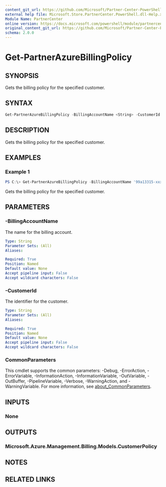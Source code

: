```yaml
---
content_git_url: https://github.com/Microsoft/Partner-Center-PowerShell/blob/master/docs/help/Get-PartnerAzureBillingPolicy.md
external help file: Microsoft.Store.PartnerCenter.PowerShell.dll-Help.xml
Module Name: PartnerCenter
online version: https://docs.microsoft.com/powershell/module/partnercenter/Get-PartnerAzureBillingPolicy
original_content_git_url: https://github.com/Microsoft/Partner-Center-PowerShell/blob/master/docs/help/Get-PartnerAzureBillingPolicy.md
schema: 2.0.0
---
```


# Get-PartnerAzureBillingPolicy

## SYNOPSIS
Gets the billing policy for the specified customer.

## SYNTAX

```powershell
Get-PartnerAzureBillingPolicy -BillingAccountName <String> -CustomerId <String> [<CommonParameters>]
```

## DESCRIPTION
Gets the billing policy for the specified customer.

## EXAMPLES

### Example 1
```powershell
PS C:\> Get-PartnerAzureBillingPolicy -BillingAccountName '99a13315-xxxx-xxxx-xxxx-xxxxxxxxxxxx:xxxxxxxx-xxxx-xxxx-xxxx-xxxxxxxxxxxx_xxxx-xx-xx' -CustomerId '7b93c1be-57f6-4d8c-9270-e9b97c071557'
```

Gets the billing policy for the specified customer.

## PARAMETERS

### -BillingAccountName
The name for the billing account.

```yaml
Type: String
Parameter Sets: (All)
Aliases:

Required: True
Position: Named
Default value: None
Accept pipeline input: False
Accept wildcard characters: False
```

### -CustomerId
The identifier for the customer.

```yaml
Type: String
Parameter Sets: (All)
Aliases:

Required: True
Position: Named
Default value: None
Accept pipeline input: False
Accept wildcard characters: False
```

### CommonParameters
This cmdlet supports the common parameters: -Debug, -ErrorAction, -ErrorVariable, -InformationAction, -InformationVariable, -OutVariable, -OutBuffer, -PipelineVariable, -Verbose, -WarningAction, and -WarningVariable. For more information, see [about_CommonParameters](http://go.microsoft.com/fwlink/?LinkID=113216).

## INPUTS

### None

## OUTPUTS

### Microsoft.Azure.Management.Billing.Models.CustomerPolicy

## NOTES

## RELATED LINKS
